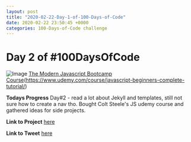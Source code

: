 ```yaml
---
layout: post
title: "2020-02-22-Day-1-of-100-Days-of-Code"
date: 2020-02-22 23:50:45 +0000
categories: 100-Days-of-Code challenge
---
```


# Day 2 of #100DaysOfCode
![Image](https://about.udemy.com/wp-content/uploads/2016/07/about-default.png)
[The Modern Javascript Bootcamp Course](2020)(https://www.udemy.com/course/javascript-beginners-complete-tutorial/)
<br/>

**Todays Progress**
Day#2 - read a lot about Jekyll and templates, still not sure how to create a nav tho. Bought Colt Steele's JS udemy course and gathered ideas for side projects.
<br/>

**Link to Project**
[here](https//prototowb.github.io)
<br/>

**Link to Tweet**
[here](https://twitter.com/prototowb/status/1231351298940903429)

